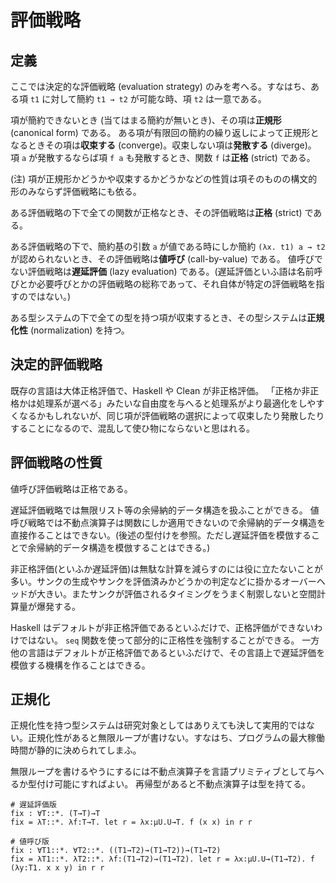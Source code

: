 # 評価戦略

## 定義

ここでは決定的な評価戦略 (evaluation strategy) のみを考へる。すなはち、ある項 `t1` に対して簡約 `t1 → t2` が可能な時、項 `t2` は一意である。

項が簡約できないとき (当てはまる簡約が無いとき)、その項は**正規形** (canonical form) である。
ある項が有限回の簡約の繰り返しによって正規形となるときその項は**収束する** (converge)。収束しない項は**発散する** (diverge)。
項 `a` が発散するならば項 `f a` も発散するとき、関数 `f` は**正格** (strict) である。

(注) 項が正規形かどうかや収束するかどうかなどの性質は項そのものの構文的形のみならず評価戦略にも依る。

ある評価戦略の下で全ての関数が正格なとき、その評価戦略は**正格** (strict) である。

ある評価戦略の下で、簡約基の引数 `a` が値である時にしか簡約 `(λx. t1) a → t2` が認められないとき、その評価戦略は**値呼び** (call-by-value) である。
値呼びでない評価戦略は**遅延評価** (lazy evaluation) である。(遅延評価といふ語は名前呼びとか必要呼びとかの評価戦略の総称であって、それ自体が特定の評価戦略を指すのではない。)

ある型システムの下で全ての型を持つ項が収束するとき、その型システムは**正規化性** (normalization) を持つ。

## 決定的評価戦略

既存の言語は大体正格評価で、Haskell や Clean が非正格評価。
「正格か非正格かは処理系が選べる」みたいな自由度を与へると処理系がより最適化をしやすくなるかもしれないが、同じ項が評価戦略の選択によって収束したり発散したりすることになるので、混乱して使ひ物にならないと思はれる。

## 評価戦略の性質

値呼び評価戦略は正格である。

遅延評価戦略では無限リスト等の余帰納的データ構造を扱ふことができる。
値呼び戦略では不動点演算子は関数にしか適用できないので余帰納的データ構造を直接作ることはできない。(後述の型付けを参照。ただし遅延評価を模倣することで余帰納的データ構造を模倣することはできる。)

非正格評価(といふか遅延評価)は無駄な計算を減らすのには役に立たないことが多い。サンクの生成やサンクを評価済みかどうかの判定などに掛かるオーバーヘッドが大きい。またサンクが評価されるタイミングをうまく制禦しないと空間計算量が爆発する。

Haskell はデフォルトが非正格評価であるといふだけで、正格評価ができないわけではない。 `seq` 関数を使って部分的に正格性を強制することができる。
一方他の言語はデフォルトが正格評価であるといふだけで、その言語上で遅延評価を模倣する機構を作ることはできる。

## 正規化

正規化性を持つ型システムは研究対象としてはありえても決して実用的ではない。正規化性があると無限ループが書けない。すなはち、プログラムの最大稼働時間が静的に決められてしまふ。

無限ループを書けるやうにするには不動点演算子を言語プリミティブとして与へるか型付け可能にすればよい。
再帰型があると不動点演算子は型を持てる。

```
# 遅延評価版
fix : ∀T::*. (T→T)→T
fix = λT::*. λf:T→T. let r = λx:μU.U→T. f (x x) in r r

# 値呼び版
fix : ∀T1::*. ∀T2::*. ((T1→T2)→(T1→T2))→(T1→T2)
fix = λT1::*. λT2::*. λf:(T1→T2)→(T1→T2). let r = λx:μU.U→(T1→T2). f (λy:T1. x x y) in r r
```
